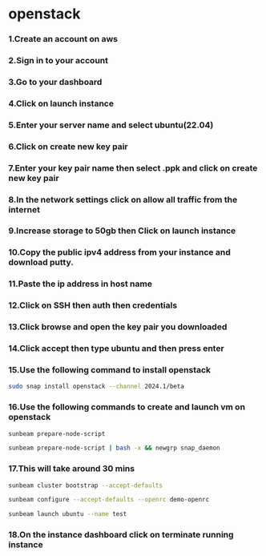 # openstack
### 1.Create an account on aws
### 2.Sign in to your account 
### 3.Go to your dashboard
### 4.Click on launch instance
### 5.Enter your server name and select ubuntu(22.04)
### 6.Click on create new key pair
### 7.Enter your key pair name then select .ppk and click on create new key pair
### 8.In the network settings click on allow all traffic from the internet
### 9.Increase storage to 50gb then Click on launch instance
### 10.Copy the public ipv4 address from your instance and download putty. 
### 11.Paste the ip address in host name   
### 12.Click on SSH then auth then credentials
### 13.Click browse and open the key pair you downloaded
### 14.Click accept then type ubuntu and then press enter 
### 15.Use the following command to install openstack
```bash
sudo snap install openstack --channel 2024.1/beta
```
### 16.Use the following commands to create and launch vm on openstack
```bash
sunbeam prepare-node-script
```
```bash
sunbeam prepare-node-script | bash -x && newgrp snap_daemon
```
### 17.This will take around 30 mins
```bash
sunbeam cluster bootstrap --accept-defaults
```
```bash
sunbeam configure --accept-defaults --openrc demo-openrc
```
```bash
sunbeam launch ubuntu --name test
```
### 18.On the instance dashboard click on terminate running instance  
